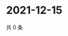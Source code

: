 # 2021-12-15

共 0 条

<!-- BEGIN WEIBO -->
<!-- 最后更新时间 Wed Dec 15 2021 14:16:23 GMT+0800 (China Standard Time) -->

<!-- END WEIBO -->
